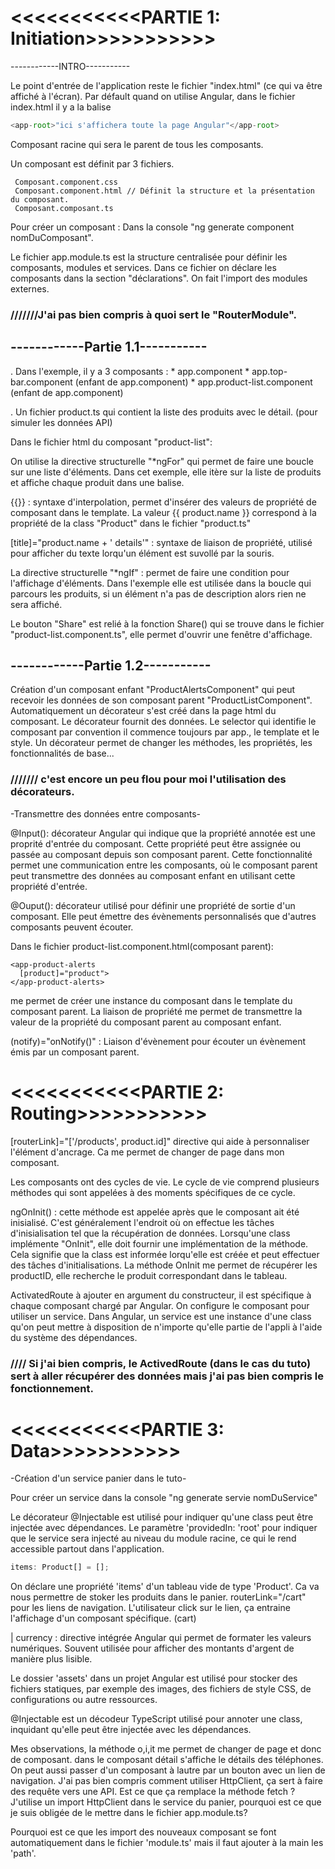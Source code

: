 # <<<<<<<<<<<PARTIE 1: Initiation>>>>>>>>>>>



------------INTRO-----------

Le point d'entrée de l'application reste le fichier "index.html" (ce qui va être affiché à l'écran).
Par défault quand on utilise Angular, dans le fichier index.html il y a la balise 
```ts
<app-root>"ici s'affichera toute la page Angular"</app-root>
```
Composant racine qui sera le parent de tous les composants.


Un composant est définit par 3 fichiers.
    
     Composant.component.css
     Composant.component.html // Définit la structure et la présentation du composant.
     Composant.composant.ts
   

Pour créer un composant :
Dans la console "ng generate component nomDuComposant".

Le fichier app.module.ts est la structure centralisée pour définir les composants, modules et services.
Dans ce fichier on déclare les composants dans la section "déclarations".
On fait l'import des modules externes.

### ///////J'ai pas bien compris à quoi sert le "RouterModule".




## ------------Partie 1.1-----------


. Dans l'exemple, il y a 3 composants :
     * app.component
     * app.top-bar.component (enfant de app.component)
     * app.product-list.component (enfant de app.component)

. Un fichier product.ts qui contient la liste des produits avec le détail. (pour simuler les données API)

 

Dans le fichier html du composant "product-list":

On utilise la directive structurelle "*ngFor" qui permet de faire une boucle sur une liste d'éléments. Dans cet exemple, elle itère sur la liste de produits et affiche chaque produit dans une balise.


{{}} : syntaxe d'interpolation, permet d'insérer des valeurs de propriété de composant dans le template.
La valeur {{ product.name }} correspond à la propriété de la class "Product" dans le fichier "product.ts"

[title]="product.name + ' details'" : syntaxe de liaison de propriété, utilisé pour afficher du texte lorqu'un élément est suvollé par la souris.

La directive structurelle "*ngIf" : permet de faire une condition pour l'affichage d'éléments.
Dans l'exemple elle est utilisée dans la boucle qui parcours les produits, si un élément n'a pas de description alors rien ne sera affiché.

Le bouton "Share" est relié à la fonction Share() qui se trouve dans le fichier "product-list.component.ts", elle permet d'ouvrir une fenêtre d'affichage.





## ------------Partie 1.2-----------

Création d'un composant enfant "ProductAlertsComponent" qui peut recevoir les données de son composant parent "ProductListComponent".
Automatiquement un décorateur s'est créé dans la page html du composant. Le décorateur fournit des données.
Le selector qui identifie le composant par convention il commence toujours par app., le template et le style.
Un décorateur permet de changer les méthodes, les propriétés, les fonctionnalités de base...

### /////// c'est encore un peu flou pour moi l'utilisation des décorateurs.


-Transmettre des données entre composants-

@Input(): décorateur Angular qui indique que la propriété annotée est une proprité d'entrée du composant. Cette propriété peut être assignée ou passée au composant depuis son composant parent. Cette fonctionnalité permet une communication entre les composants, où le composant parent peut transmettre des données au composant enfant en utilisant cette propriété d'entrée.

@Ouput(): décorateur utilisé pour définir une propriété de sortie d'un composant. Elle peut émettre des évènements personnalisés que d'autres composants peuvent écouter.

Dans le fichier product-list.component.html(composant parent):
```
<app-product-alerts
  [product]="product">
</app-product-alerts>
```
me permet de créer une instance du composant dans le template du composant parent.
La liaison de propriété me permet de transmettre la valeur de la propriété du composant parent au composant enfant.

(notify)="onNotify()" : Liaison d'évènement pour écouter un évènement émis par un composant parent.



# <<<<<<<<<<<PARTIE 2: Routing>>>>>>>>>>>

[routerLink]="['/products', product.id]" directive qui aide à personnaliser l'élément d'ancrage. Ca me permet de changer de page dans mon composant.


Les composants ont des cycles de vie. Le cycle de vie comprend plusieurs méthodes qui sont appelées à des moments spécifiques de ce cycle.

ngOnInit() : cette méthode est appelée après que le composant ait été inisialisé. C'est généralement l'endroit où on effectue les tâches d'inisialisation tel que la récupération de données. 
Lorsqu'une class implémente "OnInit", elle doit fournir une implémentation de la méthode. Cela signifie que la class est informée lorqu'elle est créée et peut effectuer des tâches d'initialisations.
La méthode OnInit me permet de récupérer les productID, elle recherche le produit correspondant dans le tableau.

ActivatedRoute à ajouter en argument du constructeur, il est spécifique à chaque composant chargé par Angular. On configure le composant pour utiliser un service.
Dans Angular, un service est une instance d'une class qu'on peut mettre à disposition de n'importe qu'elle partie de l'appli à l'aide du système des dépendances.

### //// Si j'ai bien compris, le ActivedRoute (dans le cas du tuto) sert à aller récupérer des données mais j'ai pas bien compris le fonctionnement.



# <<<<<<<<<<<PARTIE 3: Data>>>>>>>>>>>

-Création d'un service panier dans le tuto-

Pour créer un service dans la console "ng generate servie nomDuService"

Le décorateur @Injectable est utilisé pour indiquer qu'une class peut être injectée avec dépendances.
Le paramètre 'providedIn: 'root' pour indiquer que le service sera injecté au niveau du module racine, ce qui le rend accessible partout dans l'application.

```ts
items: Product[] = [];
```
On déclare une propriété 'items' d'un tableau vide de type 'Product'. Ca va nous permettre de stoker les produits dans le panier.
routerLink="/cart" pour les liens de navigation. L'utilisateur click sur le lien, ça entraine l'affichage d'un composant spécifique. (cart)

| currency : directive intégrée Angular qui permet de formater les valeurs numériques. Souvent utilisée pour afficher des montants d'argent de manière plus lisible.

Le dossier 'assets' dans un projet Angular est utilisé pour stocker des fichiers statiques, par exemple des images, des fichiers de style CSS, de configurations ou autre ressources.

@Injectable est un décodeur TypeScript utilisé pour annoter une class, inquidant qu'elle peut être injectée avec les dépendances.









Mes observations, la méthode o,i,it me permet de changer de page et donc de composant. dans le composant détail s'affiche le détails des téléphones. 
On peut aussi passer d'un composant à lautre par un bouton avec un lien de navigation. 
J'ai pas bien compris comment utiliser HttpClient, ça sert à faire des requête vers une API. Est ce que ça remplace la méthode fetch ?
J'utilise un import HttpClient dans le service du panier, pourquoi est ce que je suis obligée de le mettre dans le fichier app.module.ts?


Pourquoi est ce que les import des nouveaux composant se font automatiquement dans le fichier 'module.ts' mais il faut ajouter à la main les 'path'.